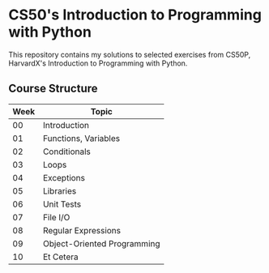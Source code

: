 # CS50's Introduction to Programming with Python

This repository contains my solutions to selected exercises from CS50P, HarvardX's Introduction to Programming with Python.

## Course Structure

| Week | Topic                       |
|------|-----------------------------|
| 00   | Introduction                |
| 01   | Functions, Variables        |
| 02   | Conditionals                |
| 03   | Loops                       |
| 04   | Exceptions                  |
| 05   | Libraries                   |
| 06   | Unit Tests                  |
| 07   | File I/O                    |
| 08   | Regular Expressions         |
| 09   | Object-Oriented Programming |
| 10   | Et Cetera                   |
